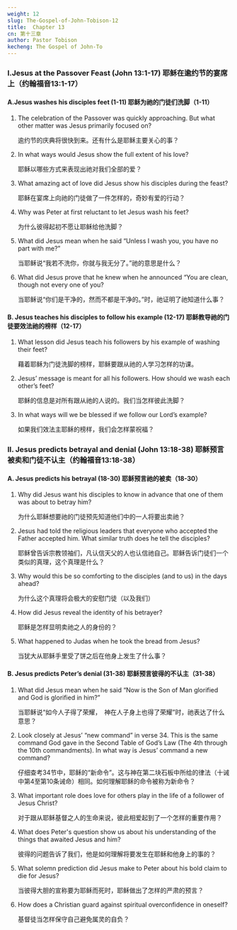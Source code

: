 ```yaml
---
weight: 12
slug: The-Gospel-of-John-Tobison-12
title:  Chapter 13
cn: 第十三章
author: Pastor Tobison
kecheng: The Gospel of John-To
---
```



 
### I.Jesus at the Passover Feast (John 13:1-17) 耶稣在逾约节的宴席上（约翰福音13:1-17）

#### A.Jesus washes his disciples feet (1-11)  耶稣为祂的门徒们洗脚（1-11）

1. The celebration of the Passover was quickly approaching. But what other matter was Jesus primarily focused on?

    逾约节的庆典将很快到来。还有什么是耶稣主要关心的事？

2. In what ways would Jesus show the full extent of his love?

    耶稣以哪些方式来表现出祂对我们全部的爱？

3. What amazing act of love did Jesus show his disciples during the feast?

    耶稣在宴席上向祂的门徒做了一件怎样的，奇妙有爱的行动？

4. Why was Peter at first reluctant to let Jesus wash his feet?

    为什么彼得起初不愿让耶稣给他洗脚？

5. What did Jesus mean when he said “Unless I wash you, you have no part with me?”

    当耶稣说“我若不洗你，你就与我无分了。”祂的意思是什么？

6. What did Jesus prove that he knew when he announced “You are clean, though not every one of you?

    当耶稣说“你们是干净的，然而不都是干净的。”时，祂证明了祂知道什么事？

#### B. Jesus teaches his disciples to follow his example (12-17) 耶稣教导祂的门徒要效法祂的榜样（12-17）

1. What lesson did Jesus teach his followers by his example of washing their feet?

    藉着耶稣为门徒洗脚的榜样，耶稣要跟从祂的人学习怎样的功课。

2. Jesus’ message is meant for all his followers. How should we wash each other’s feet?

    耶稣的信息是对所有跟从祂的人说的。我们当怎样彼此洗脚？

3. In what ways will we be blessed if we follow our Lord’s example?

    如果我们效法主耶稣的榜样，我们会怎样蒙祝福？


### II. Jesus predicts betrayal and denial (John 13:18-38) 耶稣预言被卖和门徒不认主（约翰福音13:18-38）

#### A. Jesus predicts his betrayal (18-30) 耶稣预言祂的被卖（18-30）

1. Why did Jesus want his disciples to know in advance that one of them was about to betray him?

    为什么耶稣想要祂的门徒预先知道他们中的一人将要出卖祂？

2. Jesus had told the religious leaders that everyone who accepted the Father accepted him. What similar truth does he tell the disciples?

    耶稣曾告诉宗教领袖们，凡认信天父的人也认信祂自己。耶稣告诉门徒们一个类似的真理，这个真理是什么？

3. Why would this be so comforting to the disciples (and to us) in the days ahead?

    为什么这个真理将会极大的安慰门徒（以及我们）

4. How did Jesus reveal the identity of his betrayer?

    耶稣是怎样显明卖祂之人的身份的？

5. What happened to Judas when he took the bread from Jesus?

    当犹大从耶稣手里受了饼之后在他身上发生了什么事？

#### B. Jesus predicts Peter’s denial (31-38) 耶稣预言彼得的不认主（31-38）

1. What did Jesus mean when he said “Now is the Son of Man glorified and God is glorified in him?”

    当耶稣说“如今人子得了荣耀，　神在人子身上也得了荣耀”时，祂表达了什么意思？

2. Look closely at Jesus’ “new command” in verse 34. This is the same command God gave in the Second Table of God’s Law (The 4th through the 10th commandments). In what way is Jesus’ command a new command?

    仔细查考34节中，耶稣的“新命令”。这与神在第二块石板中所给的律法（十诫中第4至第10条诫命）相同。如何理解耶稣的命令被称为新命令？

3. What important role does love for others play in the life of a follower of Jesus Christ?

    对于跟从耶稣基督之人的生命来说，彼此相爱起到了一个怎样的重要作用？

4. What does Peter's question show us about his understanding of the things that awaited Jesus and him?

    彼得的问题告诉了我们，他是如何理解将要发生在耶稣和他身上的事的？

5. What solemn prediction did Jesus make to Peter about his bold claim to die for Jesus?

    当彼得大胆的宣称要为耶稣而死时，耶稣做出了怎样的严肃的预言？

6. How does a Christian guard against spiritual overconfidence in oneself?

    基督徒当怎样保守自己避免属灵的自负？